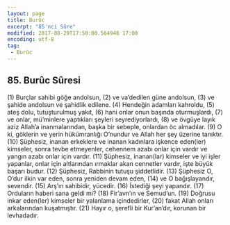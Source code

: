 ```yaml
---
layout: page
title: Burûc
excerpt: "85'nci Sûre"
modified: 2017-08-29T17:50:00.564948 17:00
encoding: utf-8
tag: 
 - Burûc
---
```


## 85. Burûc Sûresi

(1) Burçlar sahibi göğe andolsun,
(2) ve va’dedilen güne andolsun,
(3) ve şahide andolsun ve şahidlik edilene.
(4) Hendeğin adamları kahroldu,
(5) ateş dolu, tutuşturulmuş yakıt,
(6) hani onlar onun başında oturmuşlardı,
(7) ve onlar, mü’minlere yaptıkları şeyleri seyrediyorlardı,
(8) ve övgüye layık aziz Allah’a inanmalarından, başka bir sebeple, onlardan öc almadılar.
(9) O ki, göklerin ve yerin hükümranlığı O’nundur ve Allah her şey üzerine tanıktır.
(10) Şüphesiz, inanan erkeklere ve inanan kadınlara işkence eden(ler) kimseler, sonra tevbe etmeyenler, cehennem azabı onlar için vardır ve yangın azabı onlar için vardır. 
(11) Şüphesiz, inanan(lar) kimseler ve iyi işler yapanlar, onlar için altlarından ırmaklar akan cennetler vardır, işte büyük başarı budur.
(12) Şüphesiz, Rabbinin tutuşu şiddetlidir.
(13) Şüphesiz O, O’dur ilkin var eden, sonra yeniden devam eden,
(14) ve O bağışlayandır, sevendir.
(15) Arş’ın sahibidir, yücedir.
(16) İstediği şeyi yapandır.
(17) Orduların haberi sana geldi mi?
(18) Fir’avn’ın ve Semud’un.
(19) Doğrusu inkar eden(ler) kimseler bir yalanlama içindedirler,
(20) fakat Allah onları arkalarından kuşatmıştır.
(21) Hayır o, şerefli bir Kur’an’dır, korunan bir levhadadır.
